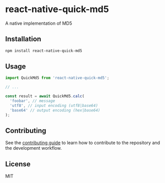 # react-native-quick-md5

A native implementation of MD5

## Installation

```sh
npm install react-native-quick-md5
```

## Usage

```js
import QuickMd5 from 'react-native-quick-md5';

// ...

const result = await QuickMd5.calc(
  'foobar', // message
  'utf8', // input encoding (utf8|base64)
  'base64' // output encoding (hex|base64)
);
```

## Contributing

See the [contributing guide](CONTRIBUTING.md) to learn how to contribute to the repository and the development workflow.

## License

MIT

